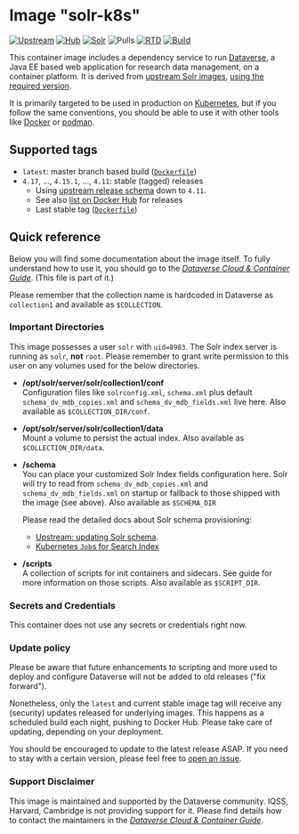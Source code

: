 # Image "solr-k8s"

[![Upstream](https://img.shields.io/badge/Dataverse-v4.17-important.svg)](https://github.com/IQSS/dataverse/releases/v4.17)
[![Hub](https://img.shields.io/static/v1.svg?label=image&message=solr-k8s&logo=docker)](https://hub.docker.com/r/iqss/solr-k8s)
[![Solr](https://img.shields.io/static/v1.svg?label=upstream&message=7.3.1&logo=docker)](https://hub.docker.com/_/solr)
![Pulls](https://img.shields.io/docker/pulls/iqss/solr-k8s)
[![RTD](https://img.shields.io/readthedocs/dataverse-k8s)](https://dataverse-k8s.readthedocs.io)
[![Build](https://jenkins.dataverse.org/job/dataverse-k8s/job/image-solr/job/master/badge/icon?subject=master&status=pushed&color=purple)](https://jenkins.dataverse.org/job/dataverse-k8s/job/image-solr/job/master)

This container image includes a dependency service to run [Dataverse](https://dataverse.org), a
Java EE based web application for research data management, on a container platform.
It is derived from [upstream Solr images](https://hub.docker.com/_/solr), [using the
required version](http://guides.dataverse.org/en/4.17/installation/prerequisites.html#solr).

It is primarily targeted to be used in production on [Kubernetes](https://kubernetes.io),
but if you follow the same conventions, you should be able to use it with other tools
like [Docker](https://docker.io) or [podman](https://podman.io).

## Supported tags

- `latest`: master branch based build ([`Dockerfile`](https://github.com/IQSS/dataverse-kubernetes/blob/master/docker/dataverse-k8s/glassfish/Dockerfile))
- `4.17`, ..., `4.15.1`, ..., `4.11`: stable (tagged) releases
  - Using [upstream release schema](https://github.com/IQSS/dataverse/releases/) down to `4.11`.
  - See also [list on Docker Hub](https://hub.docker.com/r/iqss/dataverse-k8s/tags?page=1&ordering=last_updated&name=4.)
    for releases
  - Last stable tag ([`Dockerfile`](https://github.com/IQSS/dataverse-kubernetes/blob/v4.17/docker/solr-k8s/Dockerfile))

## Quick reference

Below you will find some documentation about the image itself.
To fully understand how to use it, you should go to the
[*Dataverse Cloud & Container Guide*](https://dataverse-k8s.rtfd.io).
(This file is part of it.)

Please remember that the collection name is hardcoded in Dataverse as `collection1`
and available as `$COLLECTION`.

### Important Directories

This image possesses a user `solr` with `uid=8983`. The Solr index server
is running as `solr`, **not** `root`. Please remember to grant write permission
to this user on any volumes used for the below directories.

- **/opt/solr/server/solr/collection1/conf** <br />
  Configuration files like `solrconfig.xml`, `schema.xml` plus default
  `schema_dv_mdb_copies.xml` and `schema_dv_mdb_fields.xml` live here.
  Also available as `$COLLECTION_DIR/conf`.
- **/opt/solr/server/solr/collection1/data** <br />
  Mount a volume to persist the actual index. Also available as `$COLLECTION_DIR/data`.
- **/schema** <br />
  You can place your customized Solr Index fields configuration here.
  Solr will try to read from `schema_dv_mdb_copies.xml` and `schema_dv_mdb_fields.xml`
  on startup or fallback to those shipped with the image (see above).
  Also available as `$SCHEMA_DIR`

  Please read the detailed docs about Solr schema provisioning:
   - [Upstream: updating Solr schema](http://guides.dataverse.org/en/4.17/admin/metadatacustomization.html#updating-the-solr-schema).
   - [Kubernetes `Job`s for Search Index](https://dataverse-k8s.rtfd.io/en/4.17/day2/job-index.html)
- **/scripts** <br />
  A collection of scripts for init containers and sidecars. See guide for more
  information on those scripts. Also available as `$SCRIPT_DIR`.

### Secrets and Credentials

This container does not use any secrets or credentials right now.

### Update policy

Please be aware that future enhancements to scripting and more used to deploy and
configure Dataverse will not be added to old releases ("fix forward").

Nonetheless, only the `latest` and current stable image tag will receive any (security)
updates released for underlying images. This happens as a scheduled build each
night, pushing to Docker Hub. Please take care of updating, depending on your deployment.

You should be encouraged to update to the latest release ASAP.
If you need to stay with a certain version, please feel free to [open an issue](https://github.com/IQSS/dataverse-kubernetes/issues/new).

### Support Disclaimer

This image is maintained and supported by the Dataverse community. IQSS, Harvard, Cambridge
is not providing support for it. Please find details how to contact the maintainers
in the [*Dataverse Cloud & Container Guide*](https://dataverse-k8s.rtfd.io).
